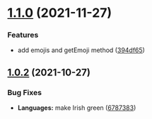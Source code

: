 # [1.1.0](https://github.com/Bas950/Language-Flag-Colors/compare/1.0.2...1.1.0) (2021-11-27)


### Features

* add emojis and getEmoji method ([394df65](https://github.com/Bas950/Language-Flag-Colors/commit/394df6592196e35e2f383d9dce996e1a6614d432))


## [1.0.2](https://github.com/Bas950/Language-Flag-Colors/compare/1.0.1...1.0.2) (2021-10-27)


### Bug Fixes

* **Languages:** make Irish green ([6787383](https://github.com/Bas950/Language-Flag-Colors/commit/67873838028f3a7a4d7ffa9a6a4d6474e98dbfb3))

